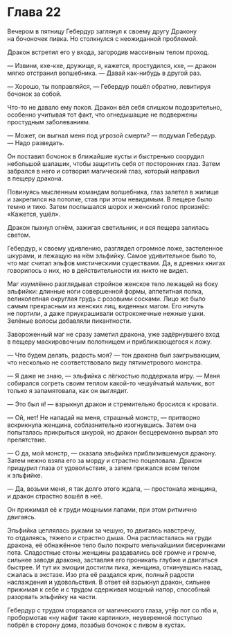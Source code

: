 # Глава 22

Вечером в пятницу Гебердур заглянул к своему другу Дракону на бочоночек пивка. Но столкнулся с неожиданной проблемой.

Дракон встретил его у входа, загородив массивным телом проход.

— Извини, кхе-кхе, дружище, я, кажется, простудился, кхе, — дракон мягко отстранил волшебника. — Давай как-нибудь в другой раз.

— Хорошо, ты поправляйся, — Гебердур пошёл обратно, левитируя бочонок за собой.

Что-то не давало ему покоя. Дракон вёл себя слишком подозрительно, особенно учитывая тот факт, что огнедышащие не подвержены простудным заболеваниям.

— Может, он выгнал меня под угрозой смерти? — подумал Гебердур. — Надо разведать.

Он поставил бочонок в ближайшие кусты и быстренько соорудил небольшой шалашик, чтобы защитить себя от посторонних глаз. Затем забрался в него и сотворил магический глаз, который направил в пещеру дракона.

Повинуясь мысленным командам волшебника, глаз залетел в жилище и закрепился на потолке, став при этом невидимым. В пещере было темно и тихо. Затем послышался шорох и женский голос произнёс: «Кажется, ушёл».

Дракон пыхнул огнём, зажигая светильник, и вся пещера залилась светом.

Гебердур, к своему удивлению, разглядел огромное ложе, застеленное шкурами, и лежащую на нём эльфийку. Самое удивительное было то, что маг считал эльфов мистическими существами. Да, в древних книгах говорилось о них, но в действительности их никто не видел.

Маг изумлённо разглядывал стройное женское тело лежащей на боку эльфийки: длинные ноги совершенной формы, аппетитная попка, великолепная округлая грудь с розовыми сосками. Лицо же было самым прекрасным из женских лиц, виденных магом. Его ничуть не портили, а даже приукрашивали остроконечные нежные ушки. Зелёные волосы добавляли пикантности.

Завороженный маг не сразу заметил дракона, уже задёрнувшего вход в пещеру маскировочным полотнищем и приближающегося к ложу.

— Что будем делать, радость моя? — тон дракона был заигрывающим, что несколько не соответствовало виду пятиметрового монстра.

— Я даже не знаю, — эльфийка с лёгкостью поддержала игру. — Меня собирался согреть своим теплом какой-то чешуйчатый мальчик, вот только я запамятовала, как он выглядит.

— Это был я! — взрыкнул дракон и стремительно бросился к кровати.

— Ой, нет! Не нападай на меня, страшный монстр, — притворно вскрикнула женщина, соблазнительно изогнувшись. Затем она попыталась прикрыться шкурой, но дракон бесцеремонно вырвал это препятствие.

— О да, мой монстр, — сказала эльфийка приблизившемуся дракону. Затем нежно взяла его за морду и страстно поцеловала. Дракон прищурил глаза от удовольствия, а затем прижался всем телом к эльфийке.

— Да, возьми меня, я так долго этого ждала, — простонала женщина, и дракон страстно вошёл в неё.

Он прижимал её к груди мощными лапами, при этом ритмично двигаясь.

Эльфийка цеплялась руками за чешую, то двигаясь навстречу, то отдаляясь, тяжело и страстно дыша. Она распласталась на груди дракона, её обнажённое тело было покрыто мельчайшими бисеринками пота. Сладостные стоны женщины раздавались всё громче и громче, сильнее заводя дракона, заставляя его проникать глубже и двигаться быстрее. И тут их эмоции достигли пика, женщина, откинувшись назад, сжалась в экстазе. Изо рта её раздался крик, полный радости наслаждения и удовольствия. В ответ ей взрыкнул дракон, сильнее прижимая к себе и с трудом сдерживая мощный напор, способный разорвать эльфийку на части.

Гебердур с трудом оторвался от магического глаза, утёр пот со лба и, пробормотав «ну нафиг такие картинки», неуверенной поступью побрёл в сторону дома, позабыв бочонок с пивом в кустах.


